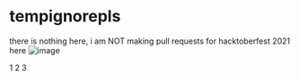 # tempignorepls
there is nothing here, i am NOT making pull requests for hacktoberfest 2021 here
![image](https://user-images.githubusercontent.com/18403742/137340561-1e3eadaa-16e1-4c18-94bd-d7b504813bb7.png)

1 2 3
